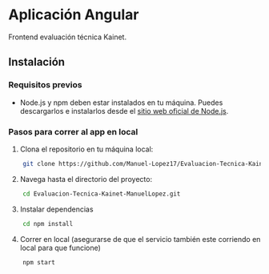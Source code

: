 # Aplicación Angular

Frontend evaluación técnica Kainet.

## Instalación

### Requisitos previos

- Node.js y npm deben estar instalados en tu máquina. Puedes descargarlos e instalarlos desde el [sitio web oficial de Node.js](https://nodejs.org/).

### Pasos para correr al app en local

1. Clona el repositorio en tu máquina local:

```bash
    git clone https://github.com/Manuel-Lopez17/Evaluacion-Tecnica-Kainet-ManuelLopez.git

```

2. Navega hasta el directorio del proyecto:

```bash
    cd Evaluacion-Tecnica-Kainet-ManuelLopez.git
```

3. Instalar dependencias

```bash
    cd npm install

```

4. Correr en local (asegurarse de que el servicio también este corriendo en local para que funcione)

```bash
    npm start

```
